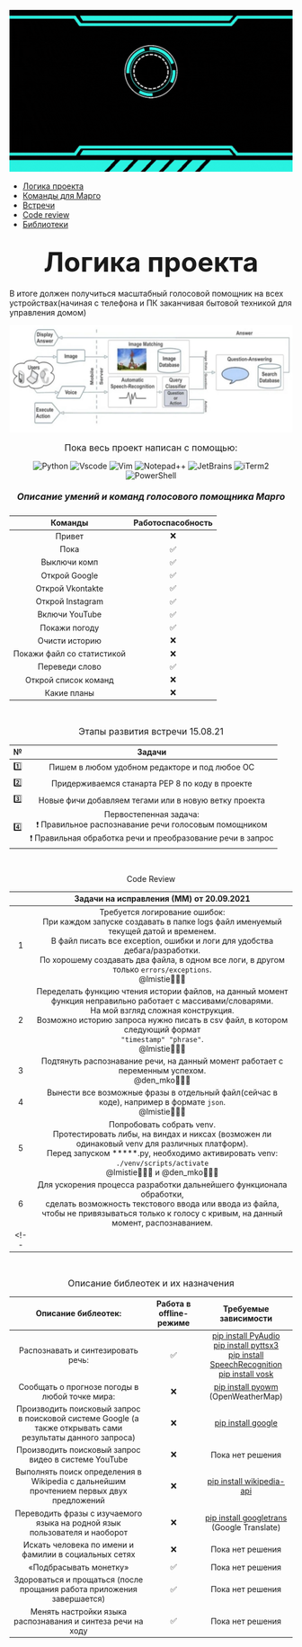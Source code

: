<div align="center">

![Foto](https://github.com/lmistie/VoiceHelper_Margo/blob/main/src/Margo.gif)
</div>

* [Логика проекта](#Project)
* [Команды для Марго](#Commands) 
* [Встречи](#Meetings) 
* [Code review](#Code_review) 
* [Библиотеки](#Libraries)


<h2 align="center"><font size="8px">Логика проекта <a name="Project"></a></font></h2>
В итоге должен получиться масштабный голосовой помощник на всех устройствах(начиная с телефона и ПК заканчивая бытовой техникой для управления домом)

![Foto](https://github.com/lmistie/VoiceHelper_Margo/blob/main/src/scheme.jpeg)

<p align="center"><font size="3px"> Пока весь проект написан с помощью:</font></p>
<div align="center">

![Python](https://img.shields.io/badge/-Python-000000?style=flat-square&logo=python&logoWidth=20)
![Vscode](https://img.shields.io/badge/-VScode-000000?style=flat-square&logo=VisualStudioCode&logoWidth=20&logoColor=blue)
![Vim](https://img.shields.io/badge/-Vim-000000?style=flat-square&logo=vim&logoWidth=20&logoColor=green)
![Notepad++](https://img.shields.io/badge/-Notepad++-000000?style=flat-square&logo=Notepad%2b%2b&logoWidth=20&logoColor=green)
![JetBrains](https://img.shields.io/badge/-JetBrains-000000?style=flat-square&logo=JetBrains&logoWidth=20&logoColor=green)
![iTerm2](https://img.shields.io/badge/-iTerm2-000000?style=flat-square&logo=iTerm2&logoWidth=20)
![PowerShell](https://img.shields.io/badge/-PowerShell-000000?style=flat-square&logo=PowerShell&logoWidth=20)
</div>
<!--<p align="center"><font size="3px">Дальше планируется добавление других языков программирования</font></p>-->

<h5 align="center"><font size="3px">Описание умений и команд голосового помощника Марго<a name="Commands"></a></font></h5>

<div align="center">

| Команды | Работоспасобность |
|:------------:|:------------:|
| Привет | ❌ |
| Пока | ✅ |
| Выключи комп | ✅ |
| Открой Google | ✅ |
| Открой Vkontakte | ✅ |
| Открой Instagram | ✅ |
| Включи YouTube | ✅ |
| Покажи погоду | ✅ |
| Очисти историю| ❌ |
| Покажи файл со статистикой | ❌ |
| Переведи слово | ✅  |
| Открой список команд | ❌ |
| Какие планы | ❌ |
</div>
<br>
<p align="center"><font size="3px">Этапы развития встречи 15.08.21</font></p><a name="Meetings"></a>
<div align="center">

| № | Задачи |
|:---:|:------------:|
| 1️⃣ | Пишем в любом удобном редакторе и под любое ОС |
| 2️⃣ | Придерживаемся станарта PEP 8 по коду в проекте |
| 3️⃣ | Новые фичи добавляем тегами или в новую ветку проекта | 
| 4️⃣ | Первостепенная задача: <br>❗ Правильное распознавание речи голосовым помощником<br>❗ Правильная обработка речи и преобразование речи в запрос |
</div>
<br>
</font></p>

<p align="center">Code Review</p>

|  | Задачи на исправления (ММ) от 20.09.2021|
|:---:|:------------:| 
| 1 | Требуется логирование ошибок:<br> При каждом запуске создавать в папке logs файл именуемый текущей датой и временем. <br>В файл писать все exception, ошибки и логи для удобства дебага/разработки.<br>По хорошему создавать два файла, в одном все логи, в другом только `errors/exceptions`.<br>@lmistie🧑🏻‍💻 |
| 2 | Переделать функцию чтения истории файлов, на данный момент функция неправильно работает с массивами/словарями.<br>На мой взгляд сложная конструкция.<br>Возможно историю запроса нужно писать в csv файл, в котором следующий формат<br>`"timestamp" "phrase"`.<br>@lmistie🧑🏻‍💻 |
| 3 | Подтянуть распознавание речи, на данный момент работает с переменным успехом.<br>@den_mko🧑🏻‍💻 |
| 4 | Вынести все возможные фразы в отдельный файл(сейчас в коде), например в формате `json`.<br>@lmistie🧑🏻‍💻 |
| 5 | Попробовать собрать venv.<br>Протестировать либы, на виндах и никсах (возможен ли одинаковый venv для различных платформ).<br>Перед запуском *****.py, необходимо активировать venv: `./venv/scripts/activate`<br>@lmistie🧑🏻‍💻 и @den_mko🧑🏻‍💻 |
| 6 | Для ускорения процесса разработки дальнейшего функционала обработки,<br> сделать возможность текстового ввода или ввода из файла,<br> чтобы не привязываться только к голосу с кривым, на данный момент, распознаванием.|
<!--|  | Задачи на исправления (ММ) от 20.09.2021| -->
<br>

<p align="center"><font size="3px">Описание библеотек и их назначения</font></p><a name="Libraries"></a>

| Описание библеотек: | Работа в offline-режиме | Требуемые зависимости |
|:-------:|:----------------:|:---------------:|
| Распознавать и синтезировать речь: | ✅ | [pip install PyAudio](https://pypi.org/project/PyAudio/)<br>[pip install pyttsx3](https://pypi.org/project/pyttsx3/)<br>[pip install SpeechRecognition](https://pypi.org/project/SpeechRecognition/)<br>[pip install vosk](https://pypi.org/project/vosk/)|
| Сообщать о прогнозе погоды в любой точке мира: | ❌ | [pip install pyowm](https://pypi.org/project/pyowm/) (OpenWeatherMap) |
| Производить поисковый запрос в поисковой системе Google (а также открывать сами результаты данного запроса) | ❌ | [pip install google](https://pypi.org/project/google/)|
| Производить поисковый запрос видео в системе YouTube | ❌ | Пока нет решения |
| Выполнять поиск определения в Wikipedia c дальнейшим прочтением первых двух предложений | ❌ | [pip install wikipedia-api](https://pypi.org/project/Wikipedia-API/)|
| Переводить фразы с изучаемого языка на родной язык пользователя и наоборот | ❌ | [pip install googletrans](https://pypi.org/project/googletrans/)<br> (Google Translate)|
| Искать человека по имени и фамилии в социальных сетях | ❌ | Пока нет решения |
| «Подбрасывать монетку» | ✅ | Пока нет решения |
| Здороваться и прощаться (после прощания работа приложения завершается) | ✅ | Пока нет решения |
| Менять настройки языка распознавания и синтеза речи на ходу | ✅ | Пока нет решения |